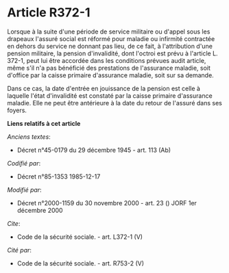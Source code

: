 # Article R372-1

Lorsque à la suite d'une période de service militaire ou d'appel sous les drapeaux l'assuré social est réformé pour maladie
ou infirmité contractée en dehors du service ne donnant pas lieu, de ce fait, à l'attribution d'une pension militaire, la
pension d'invalidité, dont l'octroi est prévu à l'article L. 372-1, peut lui être accordée dans les conditions prévues audit
article, même s'il n'a pas bénéficié des prestations de l'assurance maladie, soit d'office par la caisse primaire d'assurance
maladie, soit sur sa demande. 

Dans ce cas, la date d'entrée en jouissance de la pension est celle à laquelle l'état d'invalidité est constaté par la caisse
primaire d'assurance maladie. Elle ne peut être antérieure à la date du retour de l'assuré dans ses foyers.

**Liens relatifs à cet article**

_Anciens textes_:

  - Décret n°45-0179 du 29 décembre 1945 - art. 113 (Ab)

_Codifié par_:

  - Décret n°85-1353 1985-12-17

_Modifié par_:

  - Décret n°2000-1159 du 30 novembre 2000 - art. 23 () JORF 1er décembre 2000

_Cite_:

  - Code de la sécurité sociale. - art. L372-1 (V)

_Cité par_:

  - Code de la sécurité sociale. - art. R753-2 (V)
